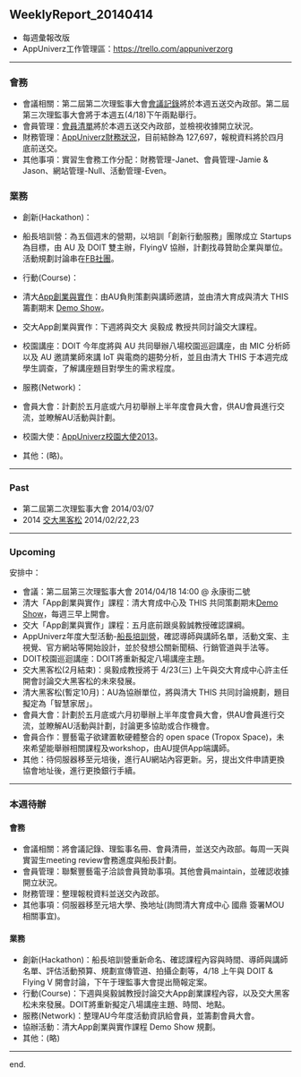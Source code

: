 ## WeeklyReport_20140414

* 每週彙報改版
* AppUniverz工作管理區：https://trello.com/appuniverzorg

----------------------------
### 會務
* 會議相關：第二屆第二次理監事大會[會議記錄](https://drive.google.com/file/d/0Byfxakd_Uoa5cG9KMWt5dXhVbDA/edit?usp=sharing)將於本週五送交內政部。第二屆第三次理監事大會將于本週五(4/18)下午兩點舉行。
* 會員管理：[會員清單](https://docs.google.com/spreadsheet/ccc?key=0Aq7L8Y46XVAVdHRlWHNPLUdtU1pyR0kyaXdGX2JpRkE&usp=sharing)將於本週五送交內政部，並檢視收據開立狀況。
* 財務管理：[AppUniverz財務狀況](http://bit.ly/AU-Finance)，目前結餘為 127,697，報稅資料將於四月底前送交。
* 其他事項：實習生會務工作分配：財務管理-Janet、會員管理-Jamie & Jason、網站管理-Null、活動管理-Even。

### 業務
* 創新(Hackathon)：
* 船長培訓營：為五個週末的營期，以培訓「創新行動服務」團隊成立 Startups 為目標，由 AU 及 DOIT 雙主辦，FlyingV 協辦，計劃找尋贊助企業與單位。活動規劃討論串在[FB社團](https://www.facebook.com/groups/620587151369113/)。

* 行動(Course)：
* 清大[App創業與實作](https://drive.google.com/folderview?id=0Byfxakd_Uoa5Rmctd3BMSVFCTjg&usp=sharing)：由AU負則策劃與講師邀請，並由清大育成與清大 THIS 籌劃期末 [Demo Show](https://github.com/AppUniverz/AppUniverz_WeeklyReport_2014/blob/master/WeeklyReport_20140407.md)。
* 交大App創業與實作：下週將與交大 吳毅成 教授共同討論交大課程。
* 校園講座：DOIT 今年度將與 AU 共同舉辦八場校園巡迴講座，由 MIC 分析師以及 AU 邀請業師來講 IoT 與電商的趨勢分析，並且由清大 THIS 于本週完成學生調查，了解講座題目對學生的需求程度。

* 服務(Network)：
* 會員大會：計劃於五月底或六月初舉辦上半年度會員大會，供AU會員進行交流，並瞭解AU活動與計劃。
* 校園大使：[AppUniverz校園大使2013](https://aucampus2013.hackpad.com/)。
* 其他：(略)。

----------------------------
### Past

* 第二屆第二次理監事大會 2014/03/07 
* 2014 [交大黑客松](http://www.bnext.com.tw/article/view/id/31227) 2014/02/22,23

----------------------------
### Upcoming 

安排中：

* 會議：第二屆第三次理監事大會 2014/04/18  14:00 @ 永康街二號
* 清大「App創業與實作」課程：清大育成中心及 THIS 共同策劃期末[Demo Show](https://github.com/AppUniverz/AppUniverz_WeeklyReport_2014/blob/master/WeeklyReport_20140407.md)，每週三早上開會。
* 交大「App創業與實作」課程：五月底前跟吳毅誠教授確認課綱。
* AppUniverz年度大型活動-[船長培訓營](https://drive.google.com/folderview?id=0B67L8Y46XVAVZ3BrZnNYZHowZU0&usp=sharing)，確認導師與講師名單，活動文案、主視覺、官方網站等開始設計，並於發想公關新聞稿、行銷管道與手法等。
* DOIT校園巡迴講座：DOIT將重新擬定八場講座主題。
* 交大黑客松(2月結束)：吳毅成教授將于 4/23(三) 上午與交大育成中心許主任開會討論交大黑客松的未來發展。
* 清大黑客松(暫定10月)：AU為協辦單位，將與清大 THIS 共同討論規劃，題目擬定為「智慧家居」。
* 會員大會：計劃於五月底或六月初舉辦上半年度會員大會，供AU會員進行交流，並瞭解AU活動與計劃，討論更多協助或合作機會。
* 會員合作：豐藝電子欲建置軟硬體整合的 open space (Tropox Space)，未來希望能舉辦相關課程及workshop，由AU提供App端講師。
* 其他：待伺服器移至元培後，進行AU網站內容更新。另，提出文件申請更換協會地址後，進行更換銀行手續。

----------------------------
### 本週待辦

#### 會務
* 會議相關：將會議記錄、理監事名冊、會員清冊，並送交內政部。每周一天與實習生meeting review會務進度與船長計劃。
* 會員管理：聯繫豐藝電子洽談會員贊助事項。其他會員maintain，並確認收據開立狀況。
* 財務管理：整理報稅資料並送交內政部。
* 其他事項：伺服器移至元培大學、換地址(詢問清大育成中心 國鼎 簽署MOU相關事宜)。

#### 業務
* 創新(Hackathon)：船長培訓營重新命名、確認課程內容與時間、導師與講師名單、評估活動預算、規劃宣傳管道、拍攝企劃等，4/18 上午與 DOIT & Flying V 開會討論，下午于理監事大會提出簡報定案。
* 行動(Course)：下週與吳毅誠教授討論交大App創業課程內容，以及交大黑客松未來發展。DOIT將重新擬定八場講座主題、時間、地點。
* 服務(Network)：整理AU今年度活動資訊給會員，並籌劃會員大會。
* 協辦活動：清大App創業與實作課程 Demo Show 規劃。
* 其他：(略)

----------------------------
end.
